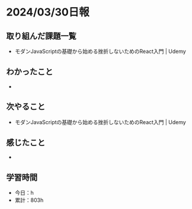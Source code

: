 # 2024/03/30日報
## 取り組んだ課題一覧
- モダンJavaScriptの基礎から始める挫折しないためのReact入門 | Udemy

## わかったこと
- 

## 次やること
- モダンJavaScriptの基礎から始める挫折しないためのReact入門 | Udemy

## 感じたこと
- 

## 学習時間
- 今日：h
- 累計：803h

